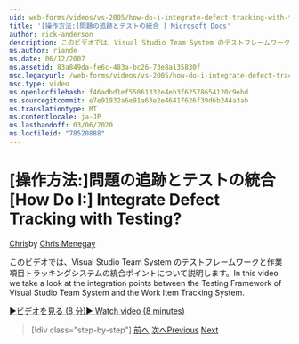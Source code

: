 ```yaml
---
uid: web-forms/videos/vs-2005/how-do-i-integrate-defect-tracking-with-testing
title: '[操作方法:]問題の追跡とテストの統合 | Microsoft Docs'
author: rick-anderson
description: このビデオでは、Visual Studio Team System のテストフレームワークと作業項目トラッキングシステムの統合ポイントについて説明します。
ms.author: riande
ms.date: 06/12/2007
ms.assetid: 83a849da-fe6c-483a-bc26-73e8a135830f
msc.legacyurl: /web-forms/videos/vs-2005/how-do-i-integrate-defect-tracking-with-testing
msc.type: video
ms.openlocfilehash: f46adbd1ef55061332e4eb3f62578654120c9ebd
ms.sourcegitcommit: e7e91932a6e91a63e2e46417626f39d6b244a3ab
ms.translationtype: MT
ms.contentlocale: ja-JP
ms.lasthandoff: 03/06/2020
ms.locfileid: "78520888"
---
```

# <a name="how-do-i-integrate-defect-tracking-with-testing"></a><span data-ttu-id="f7f6f-104">[操作方法:]問題の追跡とテストの統合</span><span class="sxs-lookup"><span data-stu-id="f7f6f-104">[How Do I:] Integrate Defect Tracking with Testing?</span></span>

<span data-ttu-id="f7f6f-105">[Chris](https://twitter.com/CMenegay)</span><span class="sxs-lookup"><span data-stu-id="f7f6f-105">by [Chris Menegay](https://twitter.com/CMenegay)</span></span>

<span data-ttu-id="f7f6f-106">このビデオでは、Visual Studio Team System のテストフレームワークと作業項目トラッキングシステムの統合ポイントについて説明します。</span><span class="sxs-lookup"><span data-stu-id="f7f6f-106">In this video we take a look at the integration points between the Testing Framework of Visual Studio Team System and the Work Item Tracking System.</span></span>

[<span data-ttu-id="f7f6f-107">&#9654;ビデオを見る (8 分)</span><span class="sxs-lookup"><span data-stu-id="f7f6f-107">&#9654; Watch video (8 minutes)</span></span>](https://channel9.msdn.com/Blogs/ASP-NET-Site-Videos/how-do-i-integrate-defect-tracking-with-testing)

> [!div class="step-by-step"]
> <span data-ttu-id="f7f6f-108">[前へ](the-effects-of-viewstate.md)
> [次へ](how-do-i-create-my-own-bug-work-item.md)</span><span class="sxs-lookup"><span data-stu-id="f7f6f-108">[Previous](the-effects-of-viewstate.md)
[Next](how-do-i-create-my-own-bug-work-item.md)</span></span>
